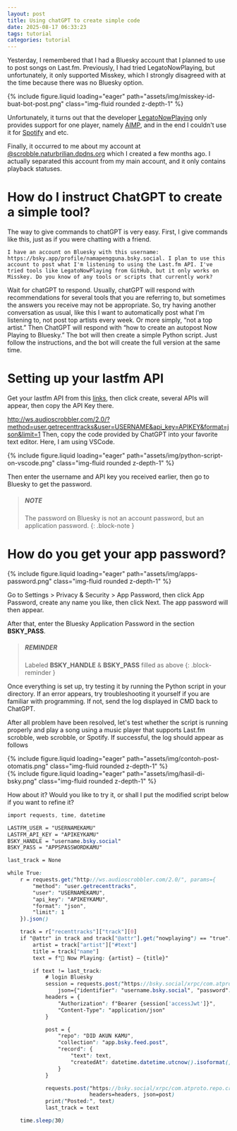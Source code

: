 ```yaml
---
layout: post
title: Using chatGPT to create simple code
date: 2025-08-17 06:33:23
tags: tutorial
categories: tutorial
---
```


Yesterday, I remembered that I had a Bluesky account that I planned to use to post songs on Last.fm. Previously, I had tried LegatoNowPlaying, but unfortunately, it only supported Misskey, which I strongly disagreed with at the time because there was no Bluesky option.
<div class="row mt-3">
    <div class="col-sm mt-3 mt-md-0">
        {% include figure.liquid loading="eager" path="assets/img/misskey-id-buat-bot-post.png" class="img-fluid rounded z-depth-1" %}
    </div>
</div>

Unfortunately, it turns out that the developer [LegatoNowPlaying](https://github.com/Legato-Dev/Legato-NowPlaying) only provides support for one player, namely [AIMP](https://aimp.ru/), and in the end I couldn't use it for [Spotify](https://open.spotify.com/) and etc.

Finally, it occurred to me about my account at [@scrobble.naturbrilian.dpdns.org](https://bsky.app/profile/scrobble.naturbrilian.dpdns.org) which I created a few months ago. I actually separated this account from my main account, and it only contains playback statuses.

# How do I instruct ChatGPT to create a simple tool?
The way to give commands to chatGPT is very easy. First, I give commands like this, just as if you were chatting with a friend.
```script
I have an account on Bluesky with this username: https://bsky.app/profile/namapengguna.bsky.social. I plan to use this account to post what I'm listening to using the Last.fm API. I've tried tools like LegatoNowPlaying from GitHub, but it only works on Misskey. Do you know of any tools or scripts that currently work?
```

Wait for chatGPT to respond. Usually, chatGPT will respond with recommendations for several tools that you are referring to, but sometimes the answers you receive may not be appropriate. So, try having another conversation as usual, like this
I want to automatically post what I'm listening to, not post top artists every week.
Or more simply, “not a top artist.” Then ChatGPT will respond with “how to create an autopost Now Playing to Bluesky.” The bot will then create a simple Python script. Just follow the instructions, and the bot will create the full version at the same time.

# Setting up your lastfm API
Get your lastfm API from this [links](https://www.last.fm/api/account/create), then click create, several APIs will appear, then copy the API Key there.

http://ws.audioscrobbler.com/2.0/?method=user.getrecenttracks&user=USERNAME&api_key=APIKEY&format=json&limit=1
Then, copy the code provided by ChatGPT into your favorite text editor. Here, I am using VSCode.
<div class="row mt-3">
    <div class="col-sm mt-3 mt-md-0">
        {% include figure.liquid loading="eager" path="assets/img/python-script-on-vscode.png" class="img-fluid rounded z-depth-1" %}
    </div>
</div>

Then enter the username and API key you received earlier, then go to Bluesky to get the password.


> ##### NOTE
> 
> The password on Bluesky is not an account password,
> but an application password.
{: .block-note }

# How do you get your app password?
<div class="row mt-3">
    <div class="col-sm mt-3 mt-md-0">
        {% include figure.liquid loading="eager" path="assets/img/apps-password.png" class="img-fluid rounded z-depth-1" %}
    </div>
</div>

Go to Settings > Privacy & Security > App Password, then click App Password, create any name you like, then click Next. The app password will then appear.

After that, enter the Bluesky Application Password in the section **BSKY_PASS**.

> ##### REMINDER
> 
> Labeled **BSKY_HANDLE** &
> **BSKY_PASS** filled as above
{: .block-reminder }

Once everything is set up, try testing it by running the Python script in your directory. If an error appears, try troubleshooting it yourself if you are familiar with programming. If not, send the log displayed in CMD back to ChatGPT.

After all problem have been resolved, let's test whether the script is running properly and play a song using a music player that supports Last.fm scrobble, web scrobble, or Spotify. If successful, the log should appear as follows

<div class="row mt-3">
    <div class="col-sm mt-3 mt-md-0">
        {% include figure.liquid loading="eager" path="assets/img/contoh-post-otomatis.png" class="img-fluid rounded z-depth-1" %}
    </div>
</div>

<div class="row mt-3">
    <div class="col-sm mt-3 mt-md-0">
        {% include figure.liquid loading="eager" path="assets/img/hasil-di-bsky.png" class="img-fluid rounded z-depth-1" %}
    </div>
</div>

How about it? Would you like to try it, or shall I put the modified script below if you want to refine it?

```scss
import requests, time, datetime

LASTFM_USER = "USERNAMEKAMU"
LASTFM_API_KEY = "APIKEYKAMU"
BSKY_HANDLE = "username.bsky.social"
BSKY_PASS = "APPSPASSWORDKAMU"

last_track = None

while True:
    r = requests.get("http://ws.audioscrobbler.com/2.0/", params={
        "method": "user.getrecenttracks",
        "user": "USERNAMEKAMU",
        "api_key": "APIKEYKAMU",
        "format": "json",
        "limit": 1
    }).json()

    track = r["recenttracks"]["track"][0]
    if "@attr" in track and track["@attr"].get("nowplaying") == "true":
        artist = track["artist"]["#text"]
        title = track["name"]
        text = f"🎵 Now Playing: {artist} – {title}"

        if text != last_track: 
            # login Bluesky
            session = requests.post("https://bsky.social/xrpc/com.atproto.server.createSession",
                json={"identifier": "username.bsky.social", "password": "APPSPASSWORDKAMU"}).json()
            headers = {
                "Authorization": f"Bearer {session['accessJwt']}",
                "Content-Type": "application/json"
            }

            post = {
                "repo": "DID AKUN KAMU",
                "collection": "app.bsky.feed.post",
                "record": {
                    "text": text,
                    "createdAt": datetime.datetime.utcnow().isoformat() + "Z"
                }
            }

            requests.post("https://bsky.social/xrpc/com.atproto.repo.createRecord",
                          headers=headers, json=post)
            print("Posted:", text)
            last_track = text

    time.sleep(30)
```
